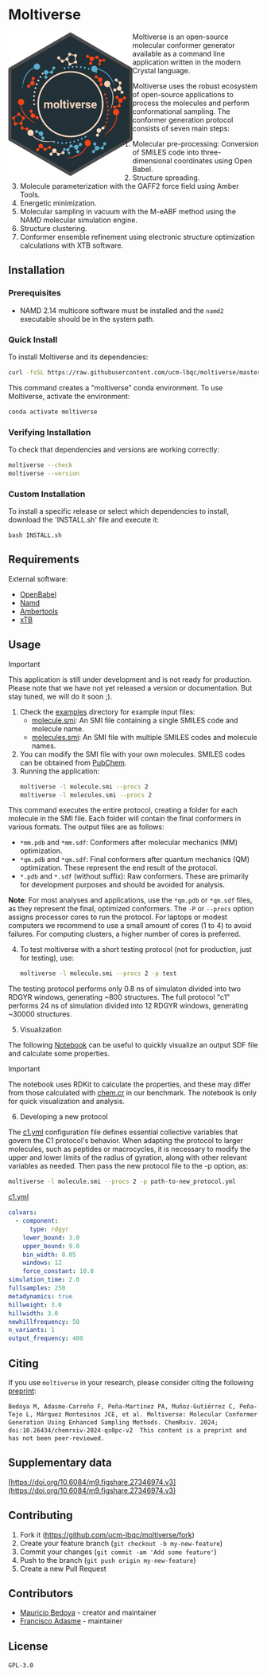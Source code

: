 # Moltiverse

[<img align="left" src="./assets/moltiverse_logo_color_hex_transparent.png" width="250" />](./assets/moltiverse_logo_color_hex_transparent.png) Moltiverse is an open-source molecular conformer generator available as a command line application written in the modern Crystal language. 

Moltiverse uses the robust ecosystem of open-source applications to process the molecules and perform conformational sampling. The conformer generation protocol consists of seven main steps: 
1. Molecular pre-processing: Conversion of SMILES code into three-dimensional coordinates using Open Babel.
2. Structure spreading.
3. Molecule parameterization with the GAFF2 force field using Amber Tools.
4. Energetic minimization.
5. Molecular sampling in vacuum with the M-eABF method using the NAMD molecular simulation engine.
6. Structure clustering.
7. Conformer ensemble refinement using electronic structure optimization calculations with XTB software.



## Installation

### Prerequisites

- NAMD 2.14 multicore software must be installed and the `namd2` executable should be in the system path.

### Quick Install

To install Moltiverse and its dependencies:

```bash
curl -fsSL https://raw.githubusercontent.com/ucm-lbqc/moltiverse/master/INSTALL.sh | bash
```

This command creates a "moltiverse" conda environment. To use Moltiverse, activate the environment:
```bash
conda activate moltiverse
```
### Verifying Installation

To check that dependencies and versions are working correctly:

```bash
moltiverse --check
moltiverse --version
```

### Custom Installation

To install a specific release or select which dependencies to install, download the 'INSTALL.sh' file and execute it:

```
bash INSTALL.sh
```

## Requirements
External software:
- [OpenBabel](https://openbabel.org)
- [Namd](https://www.ks.uiuc.edu/Research/namd/)
- [Ambertools](https://ambermd.org/AmberTools.php)
- [xTB](https://github.com/grimme-lab/xtb)

## Usage

> [!IMPORTANT]
> This application is still under development and is not ready for production. 
> Please note that we have not yet released a version or documentation. But stay tuned, we will do it soon ;).

1. Check the [examples](/data/moltiverse_c1/examples) directory for example input files:
   - [molecule.smi](/data/moltiverse_c1/examples/molecule.smi): An SMI file containing a single SMILES code and molecule name.
   - [molecules.smi](/data/moltiverse_c1/examples/molecules.smi): An SMI file with multiple SMILES codes and molecule names.
2. You can modify the SMI file with your own molecules. SMILES codes can be obtained from [PubChem](https://pubchem.ncbi.nlm.nih.gov/).
3. Running the application:
   ```bash
   moltiverse -l molecule.smi --procs 2
   moltiverse -l molecules.smi --procs 2
   ```
This command executes the entire protocol, creating a folder for each molecule in the SMI file. Each folder will contain the final conformers in various formats. The output files are as follows:

- `*mm.pdb` and `*mm.sdf`: Conformers after molecular mechanics (MM) optimization.
- `*qm.pdb` and `*qm.sdf`: Final conformers after quantum mechanics (QM) optimization. These represent the end result of the protocol.
- `*.pdb` and `*.sdf` (without suffix): Raw conformers. These are primarily for development purposes and should be avoided for analysis.

**Note**: For most analyses and applications, use the `*qm.pdb` or `*qm.sdf` files, as they represent the final, optimized conformers. The `-P` or `--procs` option assigns processor cores to run the protocol. For laptops or modest computers we recommend to use a small amount of cores (1 to 4) to avoid failures. For computing clusters, a higher number of cores is preferred.

4. To test moltiverse with a short testing protocol (not for production, just for testing), use:

   ```bash
   moltiverse -l molecule.smi --procs 2 -p test
   ```
The testing protocol performs only 0.8 ns of simulaton divided into two RDGYR windows, generating ~800 structures.
The full protocol "c1" performs 24 ns of simulation divided into 12 RDGYR windows, generating ~30000 structures.

5. Visualization

The following [Notebook](https://colab.research.google.com/drive/1YtafWMZsNL-Cyqnyqn5mAmZTKZzPvCEh?usp=sharing) can be useful to quickly visualize an output SDF file and calculate some properties.
> [!IMPORTANT]
> The notebook uses RDKit to calculate the properties, and these may differ from those calculated with [chem.cr](https://github.com/franciscoadasme/chem.cr) in our benchmark. The notebook is only for quick visualization and analysis.

6. Developing a new protocol

The [c1.yml](/data/c1.yml) configuration file defines essential collective variables that govern the C1 protocol's behavior.
When adapting the protocol to larger molecules, such as peptides or macrocycles, it is necessary to modify the upper and lower limits of the radius of gyration, along with other relevant variables as needed. Then pass the new protocol file to the -p option, as:

   ```bash
   moltiverse -l molecule.smi --procs 2 -p path-to-new_protocol.yml
   ```

[c1.yml](/data/c1.yml)

```yml
colvars:
  - component:
      type: rdgyr
    lower_bound: 3.0
    upper_bound: 9.0
    bin_width: 0.05
    windows: 12
    force_constant: 10.0
simulation_time: 2.0
fullsamples: 250
metadynamics: true
hillweight: 3.0
hillwidth: 3.0
newhillfrequency: 50
n_variants: 1
output_frequency: 400
```

## Citing

If you use `moltiverse` in your research, please consider citing the following [preprint](https://doi.org/10.26434/chemrxiv-2024-qs0pc-v2):

    Bedoya M, Adasme-Carreño F, Peña-Martínez PA, Muñoz-Gutiérrez C, Peña-Tejo L, Márquez Montesinos JCE, et al. Moltiverse: Molecular Conformer Generation Using Enhanced Sampling Methods. ChemRxiv. 2024; doi:10.26434/chemrxiv-2024-qs0pc-v2  This content is a preprint and has not been peer-reviewed.

## Supplementary data

[https://doi.org/10.6084/m9.figshare.27346974.v3](https://doi.org/10.6084/m9.figshare.27346974.v3)

## Contributing

1. Fork it (<https://github.com/ucm-lbqc/moltiverse/fork>)
2. Create your feature branch (`git checkout -b my-new-feature`)
3. Commit your changes (`git commit -am 'Add some feature'`)
4. Push to the branch (`git push origin my-new-feature`)
5. Create a new Pull Request

## Contributors

- [Mauricio Bedoya](https://github.com/maurobedoya) - creator and maintainer
- [Francisco Adasme](https://github.com/franciscoadasme) - maintainer

## License

    GPL-3.0

